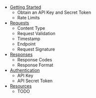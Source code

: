 * [Getting Started](getting_started.md)
    * Obtain an API Key and Secret Token
    * Rate Limits
* [Requests](requests.md)
    * Content Type
    * Request Validation
    * Timestamp
    * Endpoint
    * Request Signature
* [Responses](responses.md)
    * Response Codes
    * Response Format
* [Authentication](authentication.md)
    * API Key
    * API Secret Token
* [Resources](resources.md)
    * TODO
